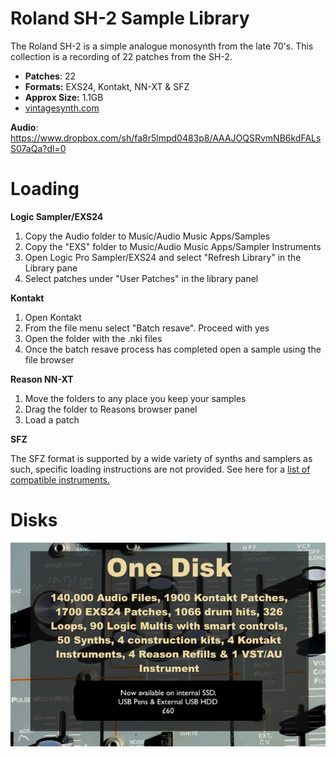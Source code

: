 # Roland SH-2 Sample Library 

The Roland SH-2 is a simple analogue monosynth from the late 70's.  This collection is a recording of 22 patches from the SH-2.

-  **Patches**: 22
-   **Formats:** EXS24, Kontakt, NN-XT & SFZ
-   **Approx Size:** 1.1GB
-   [vintagesynth.com](http://www.vintagesynth.com/roland/sh2.php/)

   **Audio**: https://www.dropbox.com/sh/fa8r5lmpd0483p8/AAAJOQSRvmNB6kdFALsS07aQa?dl=0

# Loading

**Logic Sampler/EXS24**

1. Copy the Audio folder to Music/Audio Music Apps/Samples
2. Copy the "EXS" folder to Music/Audio Music Apps/Sampler Instruments
3. Open Logic Pro Sampler/EXS24 and select "Refresh Library" in the Library pane
4. Select patches under "User Patches" in the library panel 

****Kontakt****

1.  Open Kontakt
2. From the file menu select "Batch resave". Proceed with yes
3. Open the folder with the .nki files
4. Once the batch resave process has completed open a sample using the file browser

**Reason NN-XT**

1. Move the folders to any place you keep your samples
2. Drag the folder to Reasons browser panel
3. Load a patch

**SFZ**

The SFZ format is supported by a wide variety of synths and samplers as such, specific loading instructions are not provided. See here for a [list of compatible instruments.](https://sfzformat.com/software/players/) 

# Disks

[
![enter image description here](https://github.com/publicsamples/Public-Samples/blob/master/disk-big_0.png?raw=true)
](https://gum.co/modularsamples-drives)
